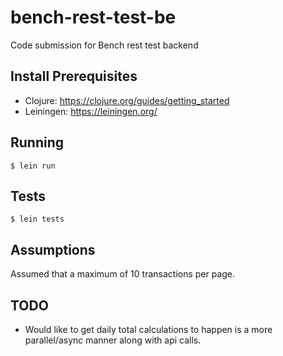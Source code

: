 # bench-rest-test-be

Code submission for Bench rest test backend

## Install Prerequisites

- Clojure: https://clojure.org/guides/getting_started
- Leiningen: https://leiningen.org/

## Running

    $ lein run

## Tests

    $ lein tests

## Assumptions

Assumed that a maximum of 10 transactions per page. 

## TODO

- Would like to get daily total calculations to happen is a more parallel/async manner along with api calls. 


